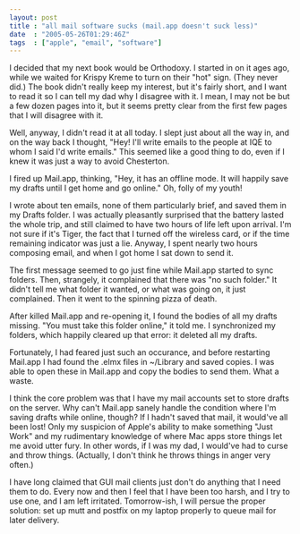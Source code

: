 ```yaml
---
layout: post
title : "all mail software sucks (mail.app doesn't suck less)"
date  : "2005-05-26T01:29:46Z"
tags  : ["apple", "email", "software"]
---
```

I decided that my next book would be Orthodoxy.  I started in on it ages ago, while we waited for Krispy Kreme to turn on their "hot" sign.  (They never did.)  The book didn't really keep my interest, but it's fairly short, and I want to read it so I can tell my dad why I disagree with it.  I mean, I may not be but a few dozen pages into it, but it seems pretty clear from the first few pages that I will disagree with it.

Well, anyway, I didn't read it at all today.  I slept just about all the way in, and on the way back I thought, "Hey!  I'll write emails to the people at IQE to whom I said I'd write emails."  This seemed like a good thing to do, even if I knew it was just a way to avoid Chesterton.

I fired up Mail.app, thinking, "Hey, it has an offline mode.  It will happily save my drafts until I get home and go online."  Oh, folly of my youth!

I wrote about ten emails, none of them particularly brief, and saved them in my Drafts folder.  I was actually pleasantly surprised that the battery lasted the whole trip, and still claimed to have two hours of life left upon arrival.  I'm not sure if it's Tiger, the fact that I turned off the wireless card, or if the time remaining indicator was just a lie.  Anyway, I spent nearly two hours composing email, and when I got home I sat down to send it.

The first message seemed to go just fine while Mail.app started to sync folders.  Then, strangely, it complained that there was "no such folder."  It didn't tell me what folder it wanted, or what was going on, it just complained. Then it went to the spinning pizza of death.

After killed Mail.app and re-opening it, I found the bodies of all my drafts missing.  "You must take this folder online," it told me.  I synchronized my folders, which happily cleared up that error: it deleted all my drafts.

Fortunately, I had feared just such an occurance, and before restarting Mail.app I had found the .elmx files in ~/Library and saved copies.  I was able to open these in Mail.app and copy the bodies to send them.  What a waste.

I think the core problem was that I have my mail accounts set to store drafts on the server.  Why can't Mail.app sanely handle the condition where I'm saving drafts while online, though?  If I hadn't saved that mail, it would've all been lost!  Only my suspicion of Apple's ability to make something "Just Work" and my rudimentary knowledge of where Mac apps store things let me avoid utter fury.  In other words, if I was my dad, I would've had to curse and throw things.  (Actually, I don't think he throws things in anger very often.)

I have long claimed that GUI mail clients just don't do anything that I need them to do.  Every now and then I feel that I have been too harsh, and I try to use one, and I am left irritated.  Tomorrow-ish, I will persue the proper solution: set up mutt and postfix on my laptop properly to queue mail for later delivery. 
